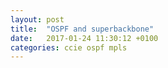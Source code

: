 ```yaml
---
layout: post
title:  "OSPF and superbackbone"
date:   2017-01-24 11:30:12 +0100
categories: ccie ospf mpls
---
```




